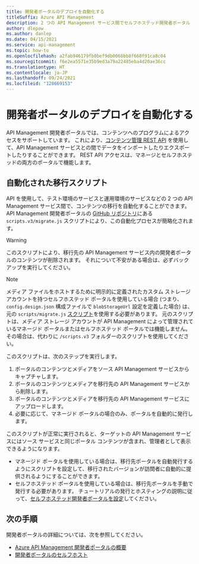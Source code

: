 ```yaml
---
title: 開発者ポータルのデプロイを自動化する
titleSuffix: Azure API Management
description: 2 つの API Management サービス間でセルフホステッド開発者ポータル コンテンツを自動的に移行する方法について説明します。
author: dlepow
ms.author: danlep
ms.date: 04/15/2021
ms.service: api-management
ms.topic: how-to
ms.openlocfilehash: a2fab946179fb0bef9db0068bb8f660f91ca8c04
ms.sourcegitcommit: f6e2ea5571e35b9ed3a79a22485eba4d20ae36cc
ms.translationtype: HT
ms.contentlocale: ja-JP
ms.lasthandoff: 09/24/2021
ms.locfileid: "128669153"
---
```

# <a name="automate-developer-portal-deployments"></a>開発者ポータルのデプロイを自動化する

API Management 開発者ポータルでは、コンテンツへのプログラムによるアクセスをサポートしています。 これにより、[コンテンツ管理 REST API](/rest/api/apimanagement/) を使用して、API Management サービスとの間でデータをインポートしたりエクスポートしたりすることができます。 REST API アクセスは、マネージとセルフホステッドの両方のポータルで機能します。

## <a name="automated-migration-script"></a>自動化された移行スクリプト

API を使用して、テスト環境のサービスと運用環境のサービスなどの 2 つの API Management サービス間で、コンテンツの移行を自動化することができます。 API Management 開発者ポータルの [GitHub リポジトリ](https://github.com/Azure/api-management-developer-portal/blob/master/scripts.v3/migrate.js)にある `scripts.v3/migrate.js` スクリプトにより、この自動化プロセスが簡略化されます。

> [!WARNING]
> このスクリプトにより、移行先の API Management サービス内の開発者ポータルのコンテンツが削除されます。 それについて不安がある場合は、必ずバックアップを実行してください。

> [!NOTE]
> メディア ファイルをホストするために明示的に定義されたカスタム ストレージ アカウントを持つセルフホステッド ポータルを使用している場合 (つまり、`config.design.json` 構成ファイルで `blobStorageUrl` 設定を定義した場合) は、元の `scripts/migrate.js` [スクリプト](https://github.com/Azure/api-management-developer-portal/blob/master/scripts.v2/migrate.js)を使用する必要があります。 元のスクリプトは、メディア ストレージ アカウントが API Management によって管理されているマネージド ポータルまたはセルフホステッド ポータルでは機能しません。 その場合は、代わりに `/scripts.v3` フォルダーのスクリプトを使用してください。

このスクリプトは、次のステップを実行します。

1. ポータルのコンテンツとメディアをソース API Management サービスからキャプチャします。
1. ポータルのコンテンツとメディアを移行先の API Management サービスから削除します。
1. ポータルのコンテンツとメディアを移行先の API Management サービスにアップロードします。
1. 必要に応じて、マネージド ポータルの場合のみ、ポータルを自動的に発行します。

このスクリプトが正常に実行されると、ターゲットの API Management サービスにはソース サービスと同じポータル コンテンツが含まれ、管理者として表示できるようになります。

* マネージド ポータルを使用している場合は、移行先ポータルを自動発行するようにスクリプトを設定して、移行されたバージョンが訪問者に自動的に提供されるようにすることができます。 
* セルフホステッド ポータルを使用している場合は、移行先ポータルを手動で発行する必要があります。 チュートリアルの発行とホスティングの説明に従って、[セルフホステッド開発者ポータルを設定](developer-portal-self-host.md)してください。

## <a name="next-steps"></a>次の手順

開発者ポータルの詳細については、次を参照してください。

- [Azure API Management 開発者ポータルの概要](api-management-howto-developer-portal.md)
- [開発者ポータルのセルフホスト](developer-portal-self-host.md)